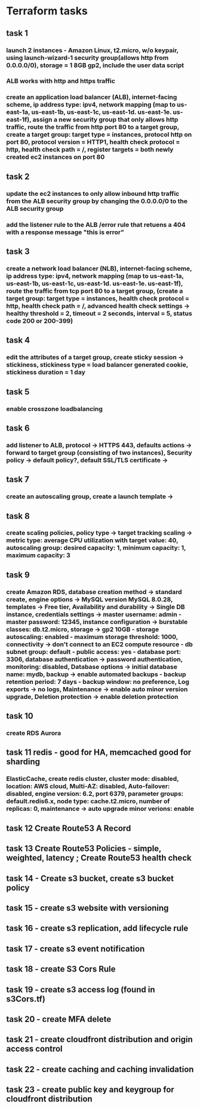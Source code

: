# Terraform tasks 
## task 1
### launch 2 instances - Amazon Linux, t2.micro, w/o keypair, using launch-wizard-1 security group(allows http from 0.0.0.0/0), storage = 1 8GB gp2, include the user data script
<!-- variable "user_data" {
  description = "The user data to provide when launching the instance. Do not pass gzip-compressed data via this argument; see user_data_base64 instead."
  type        = string
  default     = <<-EOT
 #!/bin/bash
# Use this for your user data (script from top to bottom)
# install httpd (Linux 2 version)
yum update -y
yum install -y httpd
systemctl start httpd
systemctl enable httpd
echo "<h1>Hello world from $(hostname -f) </h1>" > /var/www/html/index.html
EOT
} -->

### ALB works with http and https traffic
### create an application load balancer (ALB), internet-facing scheme, ip address type: ipv4, network mapping (map to us-east-1a, us-east-1b, us-east-1c, us-east-1d. us-east-1e. us-east-1f), assign a new security group that only allows http traffic, route the traffic from http port 80 to a target group, create a target group: target type = instances, protocol http on port 80, protocol version = HTTP1, health check protocol = http, health check path = /, register targets = both newly created ec2 instances on port 80

## task 2
### update the ec2 instances to only allow inbound http traffic from the ALB security group by changing the 0.0.0.0/0 to the ALB security group
### add the listener rule to the ALB /error rule that retuens a 404 with a response message "this is error"

## task 3
### create a network load balancer (NLB), internet-facing scheme, ip address type: ipv4, network mapping (map to us-east-1a, us-east-1b, us-east-1c, us-east-1d. us-east-1e. us-east-1f), route the traffic from tcp port 80 to a target group, (create a target group: target type = instances, health check protocol = http, health check path = /, advanced health check settings -> healthy threshold = 2, timeout = 2 seconds, interval = 5, status code 200 or 200-399)

## task 4 
### edit the attributes of a target group, create sticky session -> stickiness, stickiness type = load balancer generated cookie, stickiness duration = 1 day

## task 5 
### enable crosszone loadbalancing 

## task 6
### add listener to ALB, protocol -> HTTPS 443, defaults actions -> forward to target group (consisting of two instances), Security policy -> default policy?, default SSL/TLS certificate -> 

## task 7
### create an autoscaling group, create a launch template -> 

## task 8
### create scaling policies, policy type -> target tracking scaling -> metric type: average CPU utilization with target value: 40, autoscaling group: desired capacity: 1, minimum capacity: 1, maximum capacity: 3

## task 9
### create Amazon RDS, database creation method -> standard create, engine options -> MySQL version MySQL 8.0.28, templates -> Free tier, Availability and durability -> Single DB instance, credentials settings -> master username: admin - master password: 12345, instance configuration -> burstable classes: db.t2.micro, storage -> gp2 10GB - storage autoscaling: enabled - maximum storage threshold: 1000, connectivity -> don't connect to an EC2 compute resource - db subnet group: default - public access: yes - database port: 3306, database authentication -> password authentication, monitoring: disabled, Database options -> initial database name: mydb, backup -> enable automated backups - backup retention period: 7 days - backup window: no preference, Log exports -> no logs, Maintenance -> enable auto minor version upgrade, Deletion protection -> enable deletion protection

## task 10
### create RDS Aurora

## task 11 redis - good for HA, memcached good for sharding
### ElasticCache, create redis cluster, cluster mode: disabled, location: AWS cloud, Multi-AZ: disabled, Auto-failover: disabled, engine version: 6.2, port 6379, parameter groups: default.redis6.x, node type: cache.t2.micro, number of replicas: 0, maintenance -> auto upgrade minor verions: enable

## task 12 Create Route53 A Record

## task 13 Create Route53 Policies - simple, weighted, latency ; Create Route53 health check

## task 14 - Create s3 bucket, create s3 bucket policy

## task 15 - create s3 website with versioning

## task 16 - create s3 replication, add lifecycle rule

## task 17 - create s3 event notification

## task 18 - create S3 Cors Rule

## task 19 - create s3 access log (found in s3Cors.tf)

## task 20 - create MFA delete

## task 21 - create cloudfront distribution and origin access control

## task 22 - create caching and caching invalidation

## task 23 - create public key and keygroup for cloudfront distribution

